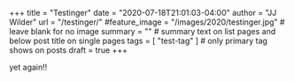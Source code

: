 +++
title = "Testinger"
date = "2020-07-18T21:01:03-04:00"
author = "JJ Wilder"
url = "/testinger/"
#feature_image = "/images/2020/testinger.jpg" # leave blank for no image
summary = "" # summary text on list pages and below post title on single pages 
tags = [ "test-tag" ] # only primary tag shows on posts
draft = true
+++

yet again!!